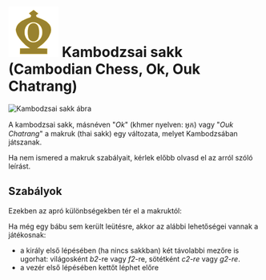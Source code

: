 # ![Kambodzsai sakk ikon](https://github.com/gbtami/pychess-variants/blob/master/static/icons/cambodian.svg) Kambodzsai sakk (Cambodian Chess, Ok, Ouk Chatrang)

![Kambodzsai sakk ábra](https://github.com/gbtami/pychess-variants/blob/master/static/images/MakrukGuide/Makruk.png?raw=true)

A kambodzsai sakk, másnéven "*Ok*" (khmer nyelven: អុក) vagy "*Ouk Chatrang*" a makruk (thai sakk) egy változata, melyet Kambodzsában játszanak.

Ha nem ismered a makruk szabályait, kérlek előbb olvasd el az arról szóló leírást.

## Szabályok

Ezekben az apró különbségekben tér el a makruktól:

Ha még egy bábu sem került leütésre, akkor az alábbi lehetőségei vannak a játékosnak:

* a király első lépésében (ha nincs sakkban) két távolabbi mezőre is ugorhat: világosként *b2*-re vagy *f2*-re, sötétként *c2-re* vagy *g2-re*.
* a vezér első lépésében kettőt léphet előre
